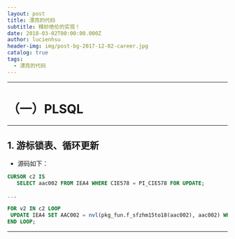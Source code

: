 ```yaml
---
layout: post
title: 漂亮的代码
subtitle: 精妙绝伦的实现！
date: 2018-03-02T00:00:00.000Z
author: lucienhsu
header-img: img/post-bg-2017-12-02-career.jpg
catalog: true
tags:
  - 漂亮的代码
---
```


--------------------------------------------------------------------------------

# （一）PLSQL

--------------------------------------------------------------------------------

## 1\. 游标锁表、循环更新

- 源码如下：

```sql
CURSOR c2 IS  
   SELECT aac002 FROM IEA4 WHERE CIE578 = PI_CIE578 FOR UPDATE;  

...

FOR v2 IN c2 LOOP
 UPDATE IEA4 SET AAC002 = nvl(pkg_fun.f_sfzhm15to18(aac002), aac002) WHERE CURRENT OF c2;
END LOOP;
```

--------------------------------------------------------------------------------
